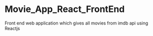 # Movie_App_React_FrontEnd
Front end web application which gives all movies from imdb api using Reactjs
